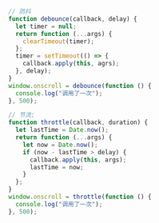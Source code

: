 <!--
 * @Description:
 * @Author: 曹俊
 * @Date: 2022-07-08 10:13:38
 * @LastEditors: 曹俊
 * @LastEditTime: 2022-09-13 10:57:15
-->

```js
// 防抖
function debounce(callback, delay) {
  let timer = null;
  return function (...args) {
    clearTimeout(timer);
  };
  timer = setTimeout(() => {
    callback.apply(this, agrs);
  }, delay);
}
window.onscroll = debounce(function () {
  console.log("调用了一次");
}, 500);

// 节流;
function throttle(callback, duration) {
  let lastTime = Date.now();
  return function (...args) {
    let now = Date.now();
    if (now - lastTime > delay) {
      callback.apply(this, args);
      lastTime = now;
    }
  };
}
window.onscroll = throttle(function () {
  console.log("调用了一次");
}, 500);
```
